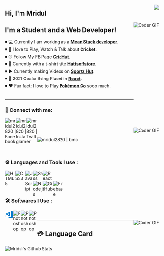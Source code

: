 [<img align="right" src="https://visitor-badge.glitch.me/badge?page_id=mridul2820.mridul2820" />][myprofile]

## Hi, I'm Mridul

[<img align="right" src="https://mridul2820.github.io/github-assets/assets/gif/coding.gif" alt="Coder GIF" height="280">][myprofile]

## I'm a Student and a Web Developer!


◾ 💻 Currently I am working as a **[Mean Stack developer][react]**.
<br/>
◾ 🏏 I love to Play, Watch & Talk about **Cricket**.
<br/>
◾ ⚾  Follow My FB Page **[CricHut][CricHut]**.
<br/>
◾ 👕 Currently with a t-shirt site **[Hattsoffstore][hattsoff]**.
<br/>
◾ ▶  Currently making Videos on  **[Sportz Hut][sportzhut]**.
<br/>
◾ 🥅 2021 Goals: Being Fluent in **[React][react]**.
<br/>
◾ ❤ Fun fact: I love to Play **[Pokémon Go](https://pokemongolive.com/)** sooo much.
<br/>
<br/>

---

### 🧧 Connect with me:

[<img align="left" alt="mridul2820 | Facebook" width="35px" src="https://mridul2820.github.io/github-assets/assets/social/facebook.svg" />][facebook]
[<img align="left" alt="mridul2820 | Instagram" width="35px" src="https://mridul2820.github.io/github-assets/assets/social/instagram.svg" />][instagram]
[<img align="left" alt="mridul2820 | Twitter" width="35px" src="https://mridul2820.github.io/github-assets/assets/social/twitter.svg" />][twitter]

<br />

[<img align="right" src="https://mridul2820.github.io/github-assets/assets/gif/comp.gif" alt="Coder GIF" height="280">][myprofile]

<br />

[<img align="left" alt="mridul2820 | bmc" width="250px" src="https://mridul2820.github.io/github-assets/assets/social/BMC.svg" />][buymeacoffee]

<br />
<br />
<br />

### ⚙ Languages and Tools  I use :

[<img align="left" alt="HTML5" width="33px" src="https://mridul2820.github.io/github-assets/assets/tech/html-5.svg" />][myprofile]
[<img align="left" alt="CSS3" width="33px" src="https://mridul2820.github.io/github-assets/assets/tech/css.svg" />][myprofile]
[<img align="left" alt="JavaScript" width="25px" src="https://mridul2820.github.io/github-assets/assets/tech/js.png" />][myprofile]
[<img align="left" alt="Sass" width="33px" src="https://mridul2820.github.io/github-assets/assets/tech/sass.svg" />][myprofile]
[<img align="left" alt="React" width="33px" src="https://mridul2820.github.io/github-assets/assets/tech/react.svg" />][myprofile]
<br />
<br />
[<img align="left" alt="Node.js" width="33px" src="https://mridul2820.github.io/github-assets/assets/tech/node-js.png" />][myprofile]
[<img align="left" alt="GitHub" width="33px" src="https://mridul2820.github.io/github-assets/assets/tech/github.svg" />][myprofile]
[<img align="left" alt="Firebase" width="40px" src="https://mridul2820.github.io/github-assets/assets/tech/firebase.png" />][myprofile]

<br />

### 🛠 Softwares I Use : 

<a href="https://code.visualstudio.com/"><img align="left" alt="Visual Studio Code" width="26px" src="https://raw.githubusercontent.com/github/explore/80688e429a7d4ef2fca1e82350fe8e3517d3494d/topics/visual-studio-code/visual-studio-code.png" /> </a>
<a href="https://www.photoshop.com/en" target="_blank"> <img align="left" alt="Photoshop" width="26px" src="https://upload.wikimedia.org/wikipedia/commons/thumb/a/af/Adobe_Photoshop_CC_icon.svg/1200px-Adobe_Photoshop_CC_icon.svg.png"/> </a>
<a href="https://www.adobe.com/in/products/photoshop-lightroom.html" target="_blank"> <img align="left" alt="Photoshop" width="26px" src="https://upload.wikimedia.org/wikipedia/commons/thumb/4/40/Adobe_Premiere_Pro_CC_icon.svg/1200px-Adobe_Premiere_Pro_CC_icon.svg.png"/> </a>
<a href="https://www.adobe.com/in/products/premiere.html" target="_blank"> <img align="left" alt="Photoshop" width="26px" src="https://upload.wikimedia.org/wikipedia/commons/thumb/b/b6/Adobe_Photoshop_Lightroom_CC_logo.svg/220px-Adobe_Photoshop_Lightroom_CC_logo.svg.png"/> </a>

<br />

[<img align="right" src="https://mridul2820.github.io/github-assets/assets/gif/responsive.gif" alt="Coder GIF" height="280">][myprofile]

---

## 💳 Language Card
<img align="center" alt="Mridul's Github Stats" src="https://github-readme-stats.mridul28.vercel.app/api/top-langs/?username=mridul2820&&layout=compact" />



[myprofile]: https://github.com/mernstackdeveloper
[buymeacoffee]: https://www.buymeacoffee.com/abidahmed
[CricHut]: https://www.facebook.com/crichutcricket/
[sportzhut]: https://www.youtube.com/sportzhut
[facebook]: https://www.facebook.com/mridul.panda.754/
[instagram]: https://www.instagram.com/i_mridul
[twitter]: https://twitter.com/i_mridul
[hattsoff]: https://www.hattsoffstore.com/
[react]: https://reactjs.org/
[angular]: https://angular.io/

